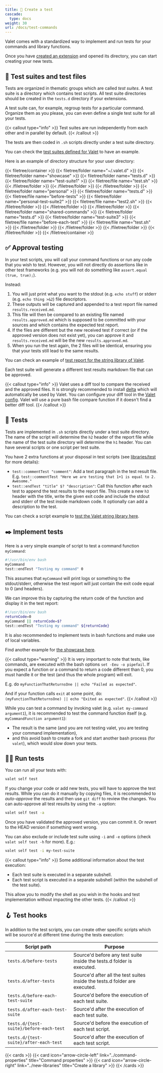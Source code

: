 ```yaml
---
title: 🧪 Create a test
cascade:
  type: docs
weight: 30
url: /docs/test-commands
---
```


Valet comes with a standardized way to implement and run tests for your commands and library functions.

Once you have [created an extension][newExtensionsLink] and opened its directory, you can start creating your new tests.

## 📂 Test suites and test files

Tests are organized in thematic groups which are called _test suites_. A test suite is a directory which contains test scripts. All test suite directories should be created in the `tests.d` directory if your extensions.

A test suite can, for example, regroup tests for a particular command. Organize them as you please, you can even define a single test suite for all your tests.

{{< callout type="info" >}}
Test suites are run independently from each other and in parallel by default.
{{< /callout >}}

The tests are then coded in `.sh` scripts directly under a test suite directory.

You can check the [test suites defined for Valet][valet-test-suites] to have an example.

Here is an example of directory structure for your user directory:

{{< filetree/container >}}
  {{< filetree/folder name="~/.valet.d" >}}
    {{< filetree/folder name="showcase" >}}
      {{< filetree/folder name="tests.d" >}}
        {{< filetree/folder name="test-suite1" >}}
          {{< filetree/file name="test.sh" >}}
        {{< /filetree/folder >}}
      {{< /filetree/folder >}}
    {{< /filetree/folder >}}
    {{< filetree/folder name="personal" >}}
      {{< filetree/folder name="tests.d" >}}
        {{< filetree/file name="before-tests" >}}
        {{< filetree/folder name="personal-test-suite2" >}}
          {{< filetree/file name="test2.sh" >}}
        {{< /filetree/folder >}}
      {{< /filetree/folder >}}
    {{< /filetree/folder >}}
    {{< filetree/folder name="shared-commands" >}}
      {{< filetree/folder name="tests.d" >}}
        {{< filetree/folder name="test-suite3" >}}
          {{< filetree/file name="before-each-test" >}}
          {{< filetree/file name="test.sh" >}}
        {{< /filetree/folder >}}
      {{< /filetree/folder >}}
    {{< /filetree/folder >}}
  {{< /filetree/folder >}}
{{< /filetree/container >}}

## ✅ Approval testing

In your test scripts, you will call your command functions or run any code that you wish to test. However, you will not directly do assertions like in other test frameworks (e.g. you will not do something like `assert.equal (true, true);`).

Instead:

1. You will just print what you want to the stdout (e.g. `echo stuff`) or stderr (e.g. `echo thing >&2`) file descriptors.
2. These outputs will be captured and appended to a test report file named `results.received.md`.
3. This file will then be compared to an existing file named `results.approved.md` which is supposed to be committed with your sources and which contains the expected test report.
4. If the files are different but the new received test if correct (or if the approved version does not exist yet), you can approve it and `results.received.md` will be the new `results.approved.md`.
5. When you run the test again, the 2 files will be identical, ensuring you that your tests still lead to the same results.

You can check an example of [test report for the string library of Valet][valet-string-tests-report].

Each test suite will generate a different test results markdown file that can be approved.

{{< callout type="info" >}}
Valet uses a diff tool to compare the received and the approved files. It is strongly recommended to install [delta](https://github.com/dandavison/delta) which will automatically be used by Valet. You can configure your diff tool in the [Valet config](../configuration/). Valet will use a pure bash file compare function if it doesn't find a better diff tool.
{{< /callout >}}

## 🧪 Tests

Tests are implemented in `.sh` scripts directly under a test suite directory. The name of the script will determine the `h2` header of the report file while the name of the test suite directory will determine the `h1` header. You can have several scripts or one script per test suite.

You have 2 extra functions at your disposal in test scripts (see [libraries/test][libraries-tests] for more details):

- `test::commentTest "comment"`: Add a text paragraph in the test result file. E.g. `test::commentTest "Here we are testing that 1+1 is equal to 2. Awesome."`
- `test::endTest "title" $? "description"`: Call this function after each test to append the test results to the report file. This create a new `h3` header with the title, write the given exit code and include the stdout and stderr of the test inside markdown code. It optionally can add a description to the test.

You can check a script example to [test the Valet string library here][valet-string-lib-tests].

## ✒️ Implement tests

Here is a very simple example of script to test a command function `myCommand`:

```bash {linenos=table,linenostart=1,filename="test.sh"}
#!/usr/bin/env bash
myCommand
test::endTest "Testing my command" 0
```

This assumes that `myCommand` will print logs or something to the stdout/stderr, otherwise the test report will just contain the exit code equal to 0 (and headers).

We can improve this by capturing the return code of the function and display it in the test report:

```bash {linenos=table,linenostart=1,filename="test.sh"}
#!/usr/bin/env bash
returnCode=0
myCommand || returnCode=$?
test::endTest "Testing my command" ${returnCode}
```

It is also recommended to implement tests in bash functions and make use of local variables.

Find another example for [the showcase here][showcase-tests].

{{< callout type="warning" >}}
It is very important to note that tests, like commands, are executed with the bash options `set -Eeu -o pipefail`. If you expect a function or a command to return a code different than 0, you must handle it or the test (and thus the whole program) will exit.

E.g. do `myFunctionThatReturnsOne || echo "Failed as expected"`.

And if your function calls `exit` at some point, do: `(myFunctionThatReturnsOne) || echo "Exited as expected"`.
{{< /callout >}}

While you can test a command by invoking valet (e.g. `valet my-command argument1`), it is recommended to test the command function itself (e.g. `myCommandFunction argument1`):

- The result is the same (and you are not testing valet, you are testing your command implementation),
- and this avoid bash to create a fork and start another bash process (for `valet`), which would slow down your tests.

## 🏃‍♂️ Run tests

You can run all your tests with:

```bash
valet self test
```

If you change your code or add new tests, you will have to approve the test results. While you can do it manually by copying files, it is recommended to _auto-approve_ the results and then use `git diff` to review the changes. You can auto-approve all test results by using the `-a` option:

```bash
valet self test -a
```

Once you have validated the approved version, you can commit it. Or revert to the HEAD version if something went wrong.

You can also exclude or include test suite using `-i` and `-e` options (check `valet self test -h` for more). E.g.:

```bash
valet self test -i my-test-suite
```

{{< callout type="info" >}}
Some additional information about the test execution:

- Each test suite is executed in a separate subshell.
- Each test script is executed in a separate subshell (within the subshell of the test suite).

This allow you to modify the shell as you wish in the hooks and test implementation without impacting the other tests.
{{< /callout >}}

## 🪝 Test hooks

In addition to the test scripts, you can create other specific scripts which will be source'd at different time during the tests execution:

| Script path | Purpose |
|-------------|---------|
| `tests.d/before-tests` | Source'd before any test suite inside the tests.d folder is executed. |
| `tests.d/after-tests` | Source'd after all the test suites inside the tests.d folder are executed. |
| `tests.d/before-each-test-suite` | Source'd before the execution of each test suite. |
| `tests.d/after-each-test-suite` | Source'd after the execution of each test suite. |
| `tests.d/{test-suite}/before-each-test` | Source'd before the execution of each test script. |
| `tests.d/{test-suite}/after-each-test` | Source'd after the execution of each test script. |

{{< cards >}}
  {{< card icon="arrow-circle-left" link="../command-properties" title="Command properties" >}}
  {{< card icon="arrow-circle-right" link="../new-libraries" title="Create a library" >}}
{{< /cards >}}

[valet-test-suites]: https://github.com/jcaillon/valet/tree/latest/tests.d
[valet-string-tests-report]: https://github.com/jcaillon/valet/blob/latest/tests.d/1003-lib-string/results.approved.md
[valet-string-lib-tests]: https://github.com/jcaillon/valet/blob/latest/tests.d/1003-lib-string/00.tests.sh
[showcase-tests]: https://github.com/jcaillon/valet/blob/latest/examples.d/showcase/tests.d/001-showcase-test-suite/00.tests.sh
[libraries-tests]: ../libraries/test
[newExtensionsLink]: ../new-extensions
